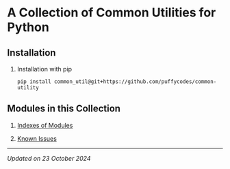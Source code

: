 # A Collection of Common Utilities for Python

## Installation

1. Installation with pip

    ```
    pip install common_util@git+https://github.com/puffycodes/common-utility
    ```

## Modules in this Collection

1. [Indexes of Modules](docs/index.md)

1. [Known Issues](docs/known_issues.md)

***

*Updated on 23 October 2024*
